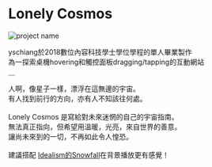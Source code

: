 # Lonely Cosmos
![project name](https://i.imgur.com/nDK4VE6.jpg)

yschiang於2018數位內容科技學士學位學程的單人畢業製作<br>
為一探索桌機hovering和觸控面板dragging/tapping的互動網站<br>
＿

人啊，像星子一樣，漂浮在這無邊的宇宙。<br>
有人找到前行的方向，亦有人不知該往何處。<br>
<br>
Lonely Cosmos 是寫給對未來迷惘的自己的宇宙指南。<br>
無法真正指向，但希望用溫暖，光亮，來自世界的善意。<br>
讓尚未來到的一切，不再如此令人惶恐。<br>
<br>
建議搭配 [Idealism的Snowfall](https://soundcloud.com/chillhopdotcom/idealism-snowfall
)在背景播放更有感覺！


